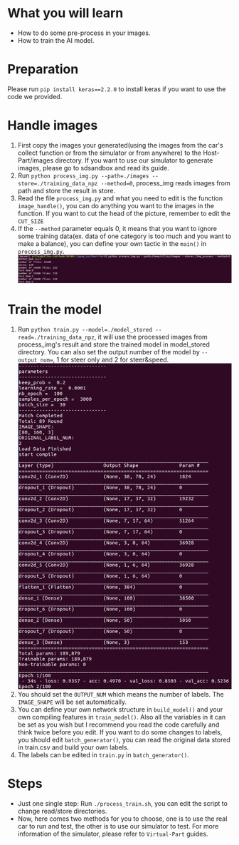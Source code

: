 <!--
 * @Author: Sauron Wu
 * @GitHub: wutianze
 * @Email: 1369130123qq@gmail.com
 * @Date: 2019-10-15 15:51:43
 * @LastEditors  : Sauron Wu
 * @LastEditTime : 2020-01-19 11:55:12
 * @Description: 
 -->
# What you will learn
- How to do some pre-process in your images.
- How to train the AI model.

# Preparation
Please run `pip install keras==2.2.0` to install keras if you want to use the code we provided.

# Handle images
1. First copy the images your generated(using the images from the car's collect function or from the simulator or from anywhere) to the Host-Part/images directory. If you want to use our simulator to generate images, please go to sdsandbox and read its guide.
2. Run `python process_img.py --path=./images --store=./training_data_npz --method=0`, process_img reads images from path and store the result in store.
3. Read the file `process_img.py` and what you need to edit is the function `image_handle()`, you can do anything you want to the images in the function. If you want to cut the head of the picture, remember to edit the `CUT_SIZE`
4. If the `--method` parameter equals 0, it means that you want to ignore some training data(ex. data of one category is too much and you want to make a balance), you can define your own tactic in the `main()` in `process_img.py`.  
![process img](./process_img.png)
   
# Train the model
1. Run `python train.py --model=./model_stored --read=./training_data_npz`, it will use the processed images from process_img's result and store the trained model in model_stored directory. You can also set the output number of the model by `--output_num=`, 1 for steer only and 2 for steer&speed. 
![train](./train.png)
2. You should set the `OUTPUT_NUM` which means the number of labels. The `IMAGE_SHAPE` will be set automatically.
3. You can define your own network structure in `build_model()` and your own compiling features in `train_model()`. Also all the variables in it can be set as you wish but I recommend you read the code carefully and think twice before you edit. If you want to do some changes to labels, you should edit `batch_generator()`, you can read the original data stored in train.csv and build your own labels. 
4. The labels can be edited in `train.py` in `batch_generator()`.

# Steps
- Just one single step: Run `./process_train.sh`, you can edit the script to change read/store directories. 
- Now, here comes two methods for you to choose, one is to use the real car to run and test, the other is to use our simulator to test. For more information of the simulator, please refer to `Virtual-Part` guides.
